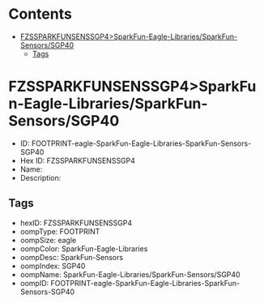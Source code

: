 



Contents
========

* [FZSSPARKFUNSENSSGP4>SparkFun-Eagle-Libraries/SparkFun-Sensors/SGP40](#fzssparkfunsenssgp4sparkfun-eagle-librariessparkfun-sensorssgp40)
	* [Tags](#tags)

# FZSSPARKFUNSENSSGP4>SparkFun-Eagle-Libraries/SparkFun-Sensors/SGP40

- ID: FOOTPRINT-eagle-SparkFun-Eagle-Libraries-SparkFun-Sensors-SGP40
- Hex ID: FZSSPARKFUNSENSSGP4
- Name: 
- Description: 

## Tags

- hexID: FZSSPARKFUNSENSSGP4
- oompType: FOOTPRINT
- oompSize: eagle
- oompColor: SparkFun-Eagle-Libraries
- oompDesc: SparkFun-Sensors
- oompIndex: SGP40
- oompName: SparkFun-Eagle-Libraries/SparkFun-Sensors/SGP40
- oompID: FOOTPRINT-eagle-SparkFun-Eagle-Libraries-SparkFun-Sensors-SGP40
